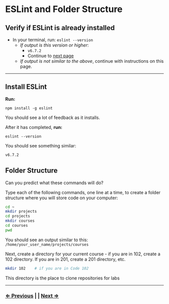 # ESLint and Folder Structure

## Verify if ESLint is already installed

- In your terminal, run: `eslint --version`
  - *If output is this version or higher*:
    - `v6.7.2`
    - Continue to [next page](./9-vscode.md)
  - *If output is not similar to the above*, continue with instructions on this page.

---

## Install ESLint

**Run:**

`npm install -g eslint`

You should see a lot of feedback as it installs.

After it has completed,  **run:**

`eslint --version`

You should see something similar:

```bash
v6.7.2
```

## Folder Structure

Can you predict what these commands will do?

Type each of the following commands, one line at a time, to create a folder structure where you will store code on your computer:

```bash
cd ~
mkdir projects
cd projects
mkdir courses
cd courses
pwd
```

You should see an output similar to this:
`/home/your_user_name/projects/courses`

Next, create a directory for your current course - if you are in 102, create a 102 directory. If you are in 201, create a 201 directory, etc.

```bash
mkdir 102    # if you are in Code 102
```

This directory is the place to clone repositories for labs

---

### [⇐ Previous](./7-live-server.md) | | [Next ⇒](./9-vscode.md)
